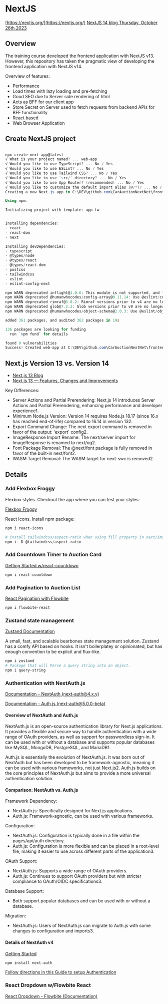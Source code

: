 # NextJS

[https://nextjs.org/](https://nextjs.org/)
[NextJS 14 blog Thursday, October 26th 2023](https://nextjs.org/blog/next-14)

## Overview

The training course developed the frontend application with NextJS v13.
However, this repository has taken the pragmatic view of developing the frontend application with NextJS v14.

Overview of features:

- Performance
- Load times with lazy loading and pre-fetching
- Good SEO due to Server side rendering of html
- Acts as BFF for our client app
- Store Secret on Server used to fetch requests from backend APIs for BFF functionality
- React based
- Web Browser Application

## Create NextJS project

```powershell

npx create-next-app@latest
√ What is your project named? ... web-app
√ Would you like to use TypeScript? ... No / Yes
√ Would you like to use ESLint? ... No / Yes
√ Would you like to use Tailwind CSS? ... No / Yes
√ Would you like to use `src/` directory? ... No / Yes
√ Would you like to use App Router? (recommended) ... No / Yes
√ Would you like to customize the default import alias (@/*)? ... No / Yes
Creating a new Next.js app in C:\DEV\github.com\CarAuctionNextNet\frontend\web-app.

Using npm.

Initializing project with template: app-tw


Installing dependencies:
- react
- react-dom
- next

Installing devDependencies:
- typescript
- @types/node
- @types/react
- @types/react-dom
- postcss
- tailwindcss
- eslint
- eslint-config-next

npm WARN deprecated inflight@1.0.6: This module is not supported, and leaks memory. Do not use it. Check out lru-cache if you want a good and tested way to coalesce async requests by a key value, which is much more comprehensive and powerful.
npm WARN deprecated @humanwhocodes/config-array@0.11.14: Use @eslint/config-array instead
npm WARN deprecated rimraf@3.0.2: Rimraf versions prior to v4 are no longer supported
npm WARN deprecated glob@7.2.3: Glob versions prior to v9 are no longer supported
npm WARN deprecated @humanwhocodes/object-schema@2.0.3: Use @eslint/object-schema instead

added 361 packages, and audited 362 packages in 19s

136 packages are looking for funding
  run `npm fund` for details

found 0 vulnerabilities
Success! Created web-app at C:\DEV\github.com\CarAuctionNextNet\frontend\web-app

```

## Next.js Version 13 vs. Version 14

- [Next.js 13 Blog](https://nextjs.org/blog/next-13)
- [Next.js 13 — Features, Changes and Improvements](https://medium.com/naukri-engineering/next-js-13-features-changes-and-improvements-1483831a1909)

Key Differences:

- Server Actions and Partial Prerendering: Next.js 14 introduces Server Actions and Partial Prerendering, enhancing performance and developer experience1.
- Minimum Node.js Version: Version 14 requires Node.js 18.17 (since 16.x has reached end-of-life) compared to 16.14 in version 132.
- Export Command Change: The next export command is removed in favor of the output: 'export' config2.
- ImageResponse Import Rename: The next/server import for ImageResponse is renamed to next/og2.
- Font Package Removal: The @next/font package is fully removed in favor of the built-in next/font2.
- WASM Target Removal: The WASM target for next-swc is removed2.

## Details

### Add Flexbox Froggy

Flexbox styles. Checkout the app where you can test your styles:

[Flexbox Froggy](https://flexboxfroggy.com/)

React Icons. Install npm package:

```powershell
npm i react-icons

# install tailwindcss/aspect-ratio when using fill property in next/image <Image /> component
npm i -D @tailwindcss/aspect-ratio
```

### Add Countdown Timer to Auction Card

[Getting Started w/react-countdown](https://www.npmjs.com/package/react-countdown)

```powershell
npm i react-countdown
```

### Add Pagination to Auction List

[React Pagination with Flowbite](https://flowbite-react.com/docs/components/pagination)

```powershell
npm i flowbite-react
```

### Zustand state management

[Zustand Documentation](https://docs.pmnd.rs/zustand/getting-started/introduction)

A small, fast, and scalable bearbones state management solution. Zustand has a comfy API based on hooks. It isn't boilerplatey or opinionated, but has enough convention to be explicit and flux-like.

```powershell
npm i zustand
# Package that will Parse a query string into an object.
npm i query-string
```

### Authentication with NextAuth.js

[Documentation - NextAuth (next-auth@4.x.y)](https://next-auth.js.org/)

[Documentation - Auth.js (next-auth@5.0.0-beta)](https://authjs.dev/getting-started)

#### Overview of NextAuth and Auth.js

NextAuth.js is an open-source authentication library for Next.js applications. It provides a flexible and secure way to handle authentication with a wide range of OAuth providers, as well as support for passwordless sign-in. It can be used with or without a database and supports popular databases like MySQL, MongoDB, PostgreSQL, and MariaDB1.

Auth.js is essentially the evolution of NextAuth.js. It was born out of NextAuth but has been developed to be framework-agnostic, meaning it can be used with various frameworks, not just Next.js2. Auth.js builds on the core principles of NextAuth.js but aims to provide a more universal authentication solution.

#### Comparison: NextAuth vs. Auth.js

Framework Dependency:

- NextAuth.js: Specifically designed for Next.js applications.
- Auth.js: Framework-agnostic, can be used with various frameworks.

Configuration:

- NextAuth.js: Configuration is typically done in a file within the pages/api/auth directory.
- Auth.js: Configuration is more flexible and can be placed in a root-level file, making it easier to use across different parts of the application3.

OAuth Support:

- NextAuth.js: Supports a wide range of OAuth providers.
- Auth.js: Continues to support OAuth providers but with stricter compliance to OAuth/OIDC specifications3.

Database Support:

- Both support popular databases and can be used with or without a database.

Migration:

- NextAuth.js: Users of NextAuth.js can migrate to Auth.js with some changes to configuration and imports3.

#### Details of NextAuth v4

[Getting Started](https://next-auth.js.org/getting-started/example)

```powershell
npm install next-auth
```

[Follow directions in this Guide to setup Authentication](https://next-auth.js.org/configuration/initialization#route-handlers-app)

### React Dropdown w/Flowbite React

[React Dropdown - Flowbite (Documentation)](https://flowbite-react.com/docs/components/dropdown)
